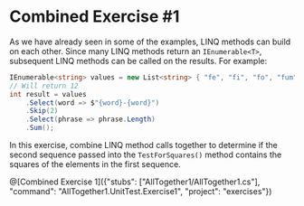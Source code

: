 [//]: # (GENERATED FILE -- DO NOT EDIT)
# Combined Exercise #1

As we have already seen in some of the examples, LINQ methods can build on each other. Since many LINQ methods return an `IEnumerable<T>`, subsequent LINQ methods can be called on the results. For example:

```csharp
IEnumerable<string> values = new List<string> { "fe", "fi", "fo", "fum" };
// Will return 12
int result = values
    .Select(word => $"{word}-{word}")
    .Skip(2)
    .Select(phrase => phrase.Length)
    .Sum();
```

In this exercise, combine LINQ method calls together to determine if the second sequence passed into the `TestForSquares()` method contains the squares of the elements in the first sequence.

@[Combined Exercise 1]({"stubs": ["AllTogether1/AllTogether1.cs"], "command": "AllTogether1.UnitTest.Exercise1", "project": "exercises"})